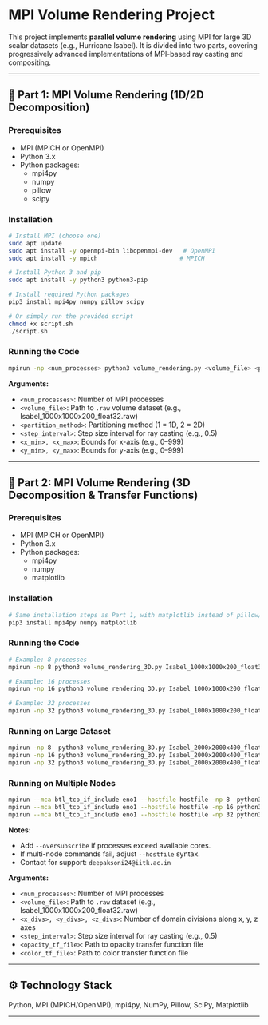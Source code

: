 
# MPI Volume Rendering Project

This project implements **parallel volume rendering** using MPI for large 3D scalar datasets (e.g., Hurricane Isabel). 
It is divided into two parts, covering progressively advanced implementations of MPI-based ray casting and compositing.

---

## 📌 Part 1: MPI Volume Rendering (1D/2D Decomposition)

### Prerequisites
- MPI (MPICH or OpenMPI)
- Python 3.x
- Python packages:
  - mpi4py
  - numpy
  - pillow
  - scipy

### Installation
```bash
# Install MPI (choose one)
sudo apt update
sudo apt install -y openmpi-bin libopenmpi-dev   # OpenMPI
sudo apt install -y mpich                       # MPICH

# Install Python 3 and pip
sudo apt install -y python3 python3-pip

# Install required Python packages
pip3 install mpi4py numpy pillow scipy

# Or simply run the provided script
chmod +x script.sh
./script.sh
```

### Running the Code
```bash
mpirun -np <num_processes> python3 volume_rendering.py <volume_file> <partition_method> <step_interval> <x_min> <x_max> <y_min> <y_max>
```

**Arguments:**
- `<num_processes>`: Number of MPI processes  
- `<volume_file>`: Path to `.raw` volume dataset (e.g., Isabel_1000x1000x200_float32.raw)  
- `<partition_method>`: Partitioning method (1 = 1D, 2 = 2D)  
- `<step_interval>`: Step size interval for ray casting (e.g., 0.5)  
- `<x_min>, <x_max>`: Bounds for x-axis (e.g., 0–999)  
- `<y_min>, <y_max>`: Bounds for y-axis (e.g., 0–999)  

---

## 📌 Part 2: MPI Volume Rendering (3D Decomposition & Transfer Functions)

### Prerequisites
- MPI (MPICH or OpenMPI)
- Python 3.x
- Python packages:
  - mpi4py
  - numpy
  - matplotlib

### Installation
```bash
# Same installation steps as Part 1, with matplotlib instead of pillow/scipy
pip3 install mpi4py numpy matplotlib
```

### Running the Code
```bash
# Example: 8 processes
mpirun -np 8 python3 volume_rendering_3D.py Isabel_1000x1000x200_float32.raw 2 2 2 0.5 opacity_TF.txt color_TF.txt

# Example: 16 processes
mpirun -np 16 python3 volume_rendering_3D.py Isabel_1000x1000x200_float32.raw 2 2 4 0.5 opacity_TF.txt color_TF.txt

# Example: 32 processes
mpirun -np 32 python3 volume_rendering_3D.py Isabel_1000x1000x200_float32.raw 2 2 8 0.5 opacity_TF.txt color_TF.txt
```

### Running on Large Dataset
```bash
mpirun -np 8  python3 volume_rendering_3D.py Isabel_2000x2000x400_float32.raw 2 2 2 0.5 opacity_TF.txt color_TF.txt
mpirun -np 16 python3 volume_rendering_3D.py Isabel_2000x2000x400_float32.raw 2 2 4 0.5 opacity_TF.txt color_TF.txt
mpirun -np 32 python3 volume_rendering_3D.py Isabel_2000x2000x400_float32.raw 2 2 8 0.5 opacity_TF.txt color_TF.txt
```

### Running on Multiple Nodes
```bash
mpirun --mca btl_tcp_if_include eno1 --hostfile hostfile -np 8  python3 volume_rendering_3D.py Isabel_1000x1000x200_float32.raw 2 2 2 0.5 opacity_TF.txt color_TF.txt
mpirun --mca btl_tcp_if_include eno1 --hostfile hostfile -np 16 python3 volume_rendering_3D.py Isabel_1000x1000x200_float32.raw 2 2 4 0.5 opacity_TF.txt color_TF.txt
mpirun --mca btl_tcp_if_include eno1 --hostfile hostfile -np 32 python3 volume_rendering_3D.py Isabel_1000x1000x200_float32.raw 2 2 8 0.5 opacity_TF.txt color_TF.txt
```

**Notes:**
- Add `--oversubscribe` if processes exceed available cores.  
- If multi-node commands fail, adjust `--hostfile` syntax.  
- Contact for support: `deepaksoni24@iitk.ac.in`  

**Arguments:**
- `<num_processes>`: Number of MPI processes  
- `<volume_file>`: Path to `.raw` dataset (e.g., Isabel_1000x1000x200_float32.raw)  
- `<x_divs>, <y_divs>, <z_divs>`: Number of domain divisions along x, y, z axes  
- `<step_interval>`: Step size interval for ray casting (e.g., 0.5)  
- `<opacity_tf_file>`: Path to opacity transfer function file  
- `<color_tf_file>`: Path to color transfer function file  

---

## ⚙️ Technology Stack
Python, MPI (MPICH/OpenMPI), mpi4py, NumPy, Pillow, SciPy, Matplotlib  

---
